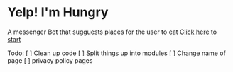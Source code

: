 # Yelp! I'm Hungry
A messenger Bot that sugguests places for the user to eat
[Click here to start](https://www.facebook.com/WavInc-680930332088116/)

Todo:
	[ ] Clean up code
	[ ] Split things up into modules
	[ ] Change name of page
	[ ] privacy policy pages
